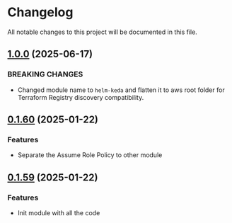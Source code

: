 # Changelog

All notable changes to this project will be documented in this file.
## [1.0.0]() (2025-06-17)

### BREAKING CHANGES

* Changed module name to `helm-keda` and flatten it to aws root folder for Terraform Registry discovery compatibility.

## [0.1.60]() (2025-01-22)

### Features

* Separate the Assume Role Policy to other module


## [0.1.59]() (2025-01-22)

### Features

* Init module with all the code
